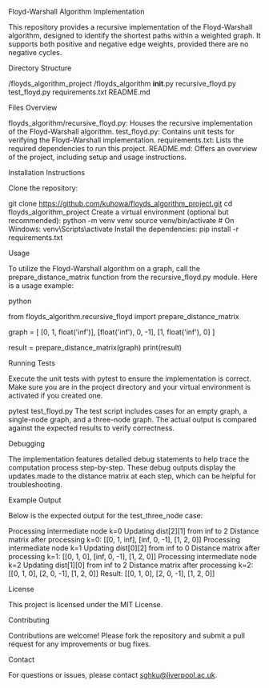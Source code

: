 Floyd-Warshall Algorithm Implementation

This repository provides a recursive implementation of the Floyd-Warshall algorithm, designed to identify the shortest paths within a weighted graph. It supports both positive and negative edge weights, provided there are no negative cycles.

Directory Structure

/floyds_algorithm_project
    /floyds_algorithm
        __init__.py
        recursive_floyd.py
    test_floyd.py
    requirements.txt
    README.md

Files Overview

floyds_algorithm/recursive_floyd.py: Houses the recursive implementation of the Floyd-Warshall algorithm.
test_floyd.py: Contains unit tests for verifying the Floyd-Warshall implementation.
requirements.txt: Lists the required dependencies to run this project.
README.md: Offers an overview of the project, including setup and usage instructions.

Installation Instructions

Clone the repository:

git clone https://github.com/kuhowa/floyds_algorithm_project.git
cd floyds_algorithm_project
Create a virtual environment (optional but recommended):
python -m venv venv
source venv/bin/activate  # On Windows: venv\Scripts\activate
Install the dependencies:
pip install -r requirements.txt

Usage

To utilize the Floyd-Warshall algorithm on a graph, call the prepare_distance_matrix function from the recursive_floyd.py module. Here is a usage example:

python

from floyds_algorithm.recursive_floyd import prepare_distance_matrix

graph = [
    [0, 1, float('inf')],
    [float('inf'), 0, -1],
    [1, float('inf'), 0]
]

result = prepare_distance_matrix(graph)
print(result)

Running Tests

Execute the unit tests with pytest to ensure the implementation is correct. Make sure you are in the project directory and your virtual environment is activated if you created one.

pytest test_floyd.py
The test script includes cases for an empty graph, a single-node graph, and a three-node graph. The actual output is compared against the expected results to verify correctness.

Debugging

The implementation features detailed debug statements to help trace the computation process step-by-step. These debug outputs display the updates made to the distance matrix at each step, which can be helpful for troubleshooting.

Example Output

Below is the expected output for the test_three_node case:

Processing intermediate node k=0
Updating dist[2][1] from inf to 2
Distance matrix after processing k=0: [[0, 1, inf], [inf, 0, -1], [1, 2, 0]]
Processing intermediate node k=1
Updating dist[0][2] from inf to 0
Distance matrix after processing k=1: [[0, 1, 0], [inf, 0, -1], [1, 2, 0]]
Processing intermediate node k=2
Updating dist[1][0] from inf to 2
Distance matrix after processing k=2: [[0, 1, 0], [2, 0, -1], [1, 2, 0]]
Result: [[0, 1, 0], [2, 0, -1], [1, 2, 0]]

License

This project is licensed under the MIT License.

Contributing

Contributions are welcome! Please fork the repository and submit a pull request for any improvements or bug fixes.

Contact

For questions or issues, please contact sghku@liverpool.ac.uk.
